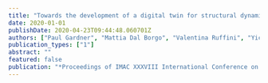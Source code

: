 ```yaml
---
title: "Towards the development of a digital twin for structural dynamics applications"
date: 2020-01-01
publishDate: 2020-04-23T09:44:48.060701Z
authors: ["Paul Gardner", "Mattia Dal Borgo", "Valentina Ruffini", "Yichen Zhu", "Aidan Hughes"]
publication_types: ["1"]
abstract: ""
featured: false
publication: "*Proceedings of IMAC XXXVIII International Conference on Modal Analysis*"
---
```


